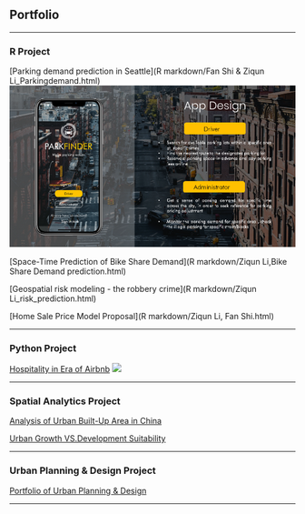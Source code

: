 ## Portfolio

---

### R Project

[Parking demand prediction in Seattle](R markdown/Fan Shi & Ziqun Li_Parkingdemand.html)
<img src="images/fengmian.png?raw=true"/>

[Space-Time Prediction of Bike Share Demand](R markdown/Ziqun Li,Bike Share Demand prediction.html)

[Geospatial risk modeling - the robbery crime](R markdown/Ziqun Li_risk_prediction.html)

[Home Sale Price Model Proposal](R markdown/Ziqun Li, Fan Shi.html)

---

### Python Project

[Hospitality in Era of Airbnb](https://liziqun.github.io/MUSA620_Final_Project/)
<img src="images/dummy_thumbnail.jpg?raw=true"/>

---
### Spatial Analytics Project
    
[Analysis of Urban Built-Up Area in China](/pdf/portfolio_penn.pdf)

[Urban Growth VS.Development Suitability](/pdf/portfolio_penn.pdf)

---

### Urban Planning & Design Project
[Portfolio of Urban Planning & Design](/pdf/portfolio_penn.pdf)

---

<!-- <p style="font-size:11px">Page template forked from <a href="https://github.com/evanca/quick-portfolio">evanca</a></p>-->
<!-- Remove above link if you don't want to attibute -->
